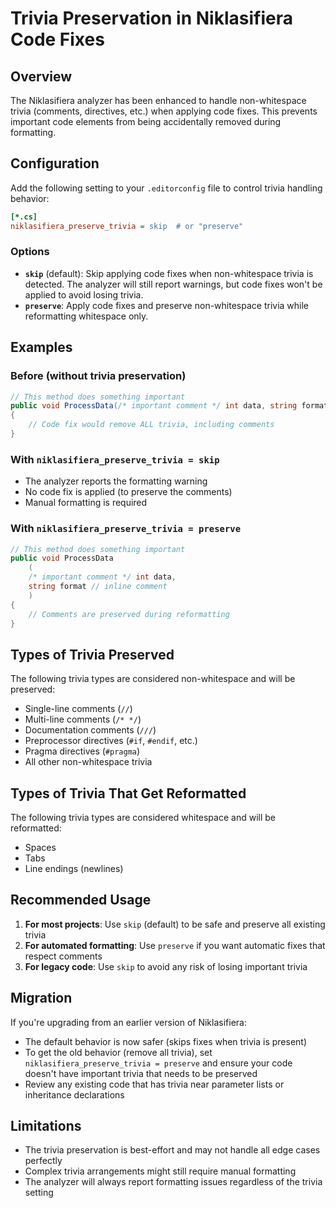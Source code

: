 # Trivia Preservation in Niklasifiera Code Fixes

## Overview

The Niklasifiera analyzer has been enhanced to handle non-whitespace trivia (comments, directives, etc.) when applying code fixes. This prevents important code elements from being accidentally removed during formatting.

## Configuration

Add the following setting to your `.editorconfig` file to control trivia handling behavior:

```ini
[*.cs]
niklasifiera_preserve_trivia = skip  # or "preserve"
```

### Options

- **`skip`** (default): Skip applying code fixes when non-whitespace trivia is detected. The analyzer will still report warnings, but code fixes won't be applied to avoid losing trivia.
- **`preserve`**: Apply code fixes and preserve non-whitespace trivia while reformatting whitespace only.

## Examples

### Before (without trivia preservation)
```csharp
// This method does something important
public void ProcessData(/* important comment */ int data, string format) // inline comment
{
    // Code fix would remove ALL trivia, including comments
}
```

### With `niklasifiera_preserve_trivia = skip`
- The analyzer reports the formatting warning
- No code fix is applied (to preserve the comments)
- Manual formatting is required

### With `niklasifiera_preserve_trivia = preserve`
```csharp
// This method does something important
public void ProcessData
    (
    /* important comment */ int data,
    string format // inline comment
    )
{
    // Comments are preserved during reformatting
}
```

## Types of Trivia Preserved

The following trivia types are considered non-whitespace and will be preserved:
- Single-line comments (`//`)
- Multi-line comments (`/* */`)
- Documentation comments (`///`)
- Preprocessor directives (`#if`, `#endif`, etc.)
- Pragma directives (`#pragma`)
- All other non-whitespace trivia

## Types of Trivia That Get Reformatted

The following trivia types are considered whitespace and will be reformatted:
- Spaces
- Tabs
- Line endings (newlines)

## Recommended Usage

1. **For most projects**: Use `skip` (default) to be safe and preserve all existing trivia
2. **For automated formatting**: Use `preserve` if you want automatic fixes that respect comments
3. **For legacy code**: Use `skip` to avoid any risk of losing important trivia

## Migration

If you're upgrading from an earlier version of Niklasifiera:
- The default behavior is now safer (skips fixes when trivia is present)
- To get the old behavior (remove all trivia), set `niklasifiera_preserve_trivia = preserve` and ensure your code doesn't have important trivia that needs to be preserved
- Review any existing code that has trivia near parameter lists or inheritance declarations

## Limitations

- The trivia preservation is best-effort and may not handle all edge cases perfectly
- Complex trivia arrangements might still require manual formatting
- The analyzer will always report formatting issues regardless of the trivia setting